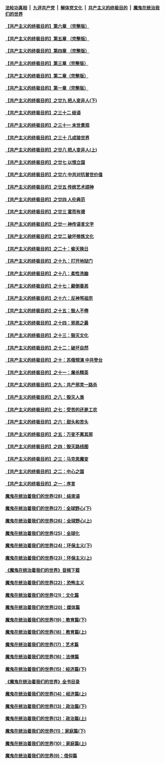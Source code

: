 ####  [法轮功真相](../../../../basic/blob/master/README.md?t=04232231) &nbsp;|&nbsp; [九评共产党](../../../../9ping.md/blob/master/README.md?t=04232231) &nbsp;|&nbsp; [解体党文化](../../../../jtdwh.md/blob/master/README.md?t=04232231)  &nbsp;|&nbsp; [共产主义的终极目的](../../../../gczydzjmd.md/blob/master/README.md?t=04232231) &nbsp;|&nbsp; [魔鬼在统治我们的世界](../../../../mgztzwmdsj.md/blob/master/README.md?t=04232231) 

#### [【共产主义的终极目的】第六章 （完整版）](../pages/nsc422/n11428913.md?t=04232231) 

#### [【共产主义的终极目的】第五章 （完整版）](../pages/nsc422/n11428912.md?t=04232231) 

#### [【共产主义的终极目的】第四章 （完整版）](../pages/nsc422/n11428907.md?t=04232231) 

#### [【共产主义的终极目的】第三章（完整版）](../pages/nsc422/n11428848.md?t=04232231) 

#### [【共产主义的终极目的】第二章（完整版）](../pages/nsc422/n11428831.md?t=04232231) 

#### [【共产主义的终极目的】第一章（完整版）](../pages/nsc422/n11417651.md?t=04232231) 

#### [【共产主义的终极目的】之廿九 把人变非人(下)](../pages/nsc422/n11344140.md?t=04232231) 

#### [【共产主义的终极目的】之三十二 结语](../pages/nsc422/n11360535.md?t=04232231) 

#### [【共产主义的终极目的】之三十一 末世景观](../pages/nsc422/n11351129.md?t=04232231) 

#### [【共产主义的终极目的】之三十 几成狼世界](../pages/nsc422/n11348280.md?t=04232231) 

#### [【共产主义的终极目的】之廿八 把人变非人(上)](../pages/nsc422/n11340492.md?t=04232231) 

#### [【共产主义的终极目的】之廿七 以恨立国](../pages/nsc422/n11336944.md?t=04232231) 

#### [【共产主义的终极目的】之廿六 中共对抗普世价值](../pages/nsc422/n11324785.md?t=04232231) 

#### [【共产主义的终极目的】之廿五 传统艺术颂神](../pages/nsc422/n11296396.md?t=04232231) 

#### [【共产主义的终极目的】之廿四 人伦典范](../pages/nsc422/n11296397.md?t=04232231) 

#### [【共产主义的终极目的】之廿三 富而有德](../pages/nsc422/n11283598.md?t=04232231) 

#### [【共产主义的终极目的】之廿一 神传语言文字](../pages/nsc422/n11263265.md?t=04232231) 

#### [【共产主义的终极目的】之廿二 破坏修炼文化](../pages/nsc422/n11245728.md?t=04232231) 

#### [【共产主义的终极目的】之二十：偷天换日](../pages/nsc422/n11238846.md?t=04232231) 

#### [【共产主义的终极目的】之十九：打开地狱门](../pages/nsc422/n11206376.md?t=04232231) 

#### [【共产主义的终极目的】之十八：柔性洗脑](../pages/nsc422/n11199994.md?t=04232231) 

#### [【共产主义的终极目的】之十七：颠倒善恶](../pages/nsc422/n11179782.md?t=04232231) 

#### [【共产主义的终极目的】之十六：反神骂祖宗](../pages/nsc422/n11166798.md?t=04232231) 

#### [【共产主义的终极目的】之十五：毁人不倦](../pages/nsc422/n11166792.md?t=04232231) 

#### [【共产主义的终极目的】之十四：邪恶之最](../pages/nsc422/n11150249.md?t=04232231) 

#### [【共产主义的终极目的】之十三：毁灭文化](../pages/nsc422/n11135227.md?t=04232231) 

#### [【共产主义的终极目的】之十二：破坏自然](../pages/nsc422/n11135214.md?t=04232231) 

#### [【共产主义的终极目的】之十：苏俄预演 中共登台](../pages/nsc422/n11118424.md?t=04232231) 

#### [【共产主义的终极目的】之十一：屠杀精英](../pages/nsc422/n11118442.md?t=04232231) 

#### [【共产主义的终极目的】之九：共产邪灵一路杀](../pages/nsc422/n11114139.md?t=04232231) 

#### [【共产主义的终极目的】之八：毁灭人类](../pages/nsc422/n11108503.md?t=04232231) 

#### [【共产主义的终极目的】之七：受苦的还是工农](../pages/nsc422/n11101809.md?t=04232231) 

#### [【共产主义的终极目的】之六：甜头和苦头](../pages/nsc422/n11096971.md?t=04232231) 

#### [【共产主义的终极目的】之五：万变不离其邪](../pages/nsc422/n11091285.md?t=04232231) 

#### [【共产主义的终极目的】之四：毁灭路线图](../pages/nsc422/n11086284.md?t=04232231) 

#### [【共产主义的终极目的】之三：马克思魔变](../pages/nsc422/n11061941.md?t=04232231) 

#### [【共产主义的终极目的】之二：中心之国](../pages/nsc422/n11047728.md?t=04232231) 

#### [【共产主义的终极目的】之一：序言](../pages/nsc422/n11086077.md?t=04232231) 

#### [魔鬼在统治着我们的世界(28)：结束语](../pages/nsc422/n10936246.md?t=04232231) 

#### [魔鬼在统治着我们的世界(27)：全球野心(下)](../pages/nsc422/n10928319.md?t=04232231) 

#### [魔鬼在统治着我们的世界(26)：全球野心(上)](../pages/nsc422/n10900318.md?t=04232231) 

#### [魔鬼在统治着我们的世界(25)：全球化](../pages/nsc422/n10788205.md?t=04232231) 

#### [魔鬼在统治着我们的世界(24)：环保主义(下)](../pages/nsc422/n10695307.md?t=04232231) 

#### [魔鬼在统治着我们的世界(23)：环保主义(上)](../pages/nsc422/n10688613.md?t=04232231) 

#### [《魔鬼在统治着我们的世界》音频下载](../pages/nsc422/n10635553.md?t=04232231) 

#### [魔鬼在统治着我们的世界(22)：恐怖主义](../pages/nsc422/n10614727.md?t=04232231) 

#### [魔鬼在统治着我们的世界(21)：文化篇](../pages/nsc422/n10597706.md?t=04232231) 

#### [魔鬼在统治着我们的世界(20)：媒体篇](../pages/nsc422/n10586579.md?t=04232231) 

#### [魔鬼在统治着我们的世界(19)：教育篇(下)](../pages/nsc422/n10564808.md?t=04232231) 

#### [魔鬼在统治着我们的世界(18)：教育篇(上)](../pages/nsc422/n10526970.md?t=04232231) 

#### [魔鬼在统治着我们的世界(17)：艺术篇](../pages/nsc422/n10499093.md?t=04232231) 

#### [魔鬼在统治着我们的世界(16)：法律篇](../pages/nsc422/n10485969.md?t=04232231) 

#### [魔鬼在统治着我们的世界(15)：经济篇(下)](../pages/nsc422/n10469975.md?t=04232231) 

#### [《魔鬼在统治着我们的世界》全书目录](../pages/nsc422/n10464261.md?t=04232231) 

#### [魔鬼在统治着我们的世界(14)：经济篇(上)](../pages/nsc422/n10457370.md?t=04232231) 

#### [魔鬼在统治着我们的世界(13)：政治篇(下)](../pages/nsc422/n10448270.md?t=04232231) 

#### [魔鬼在统治着我们的世界(12)：政治篇(上)](../pages/nsc422/n10444576.md?t=04232231) 

#### [魔鬼在统治着我们的世界(11)：家庭篇(下)](../pages/nsc422/n10440961.md?t=04232231) 

#### [魔鬼在统治着我们的世界(10)：家庭篇(上)](../pages/nsc422/n10435448.md?t=04232231) 

#### [魔鬼在统治着我们的世界(9)：信仰篇](../pages/nsc422/n10432159.md?t=04232231) 

